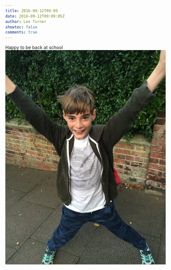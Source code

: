 ```yaml
---
title: 2016-09-12T09-09
date: 2016-09-12T09:09:05Z
author: Lee Turner
showtoc: false
comments: true
---
```


Happy to be back at school ![](/img/x//775259928571314176-CsJGwxMW8AAwtHE.jpg)

